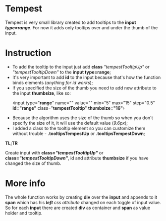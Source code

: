 # Tempest


Tempest is very small library created to add tooltips to the <b>input <i>type=range</i></b>. For now it adds only tooltips over and under the thumb of the input.


# Instruction

<ul>
  <li>To add the tooltip to the input just add <b>class</b> <i>"tempestTooltipUp"</i> or <i>"tempestTooltipDown"</i> to the <b>input type=range</b>;</li>
  <li>It's very important to add <b>id</b> to the input because that's how the function binds elements (<i>anything for id works</i>);</li>
  <li>If you specified the size of the thumb you need to add new attribute to the input <b>thumbsize</b>, like so:
<p>&#8249;input type="<b>range</b>" name="" value="" min="5" max="15" step="0.5" <b>id="range"</b> class="<b>tempestTooltip</b>" <b>thumbsize="16"</b>&#8250;</p>
  </li>
  <li>Because the algorithm uses the size of the thumb so when you don't specify the size of it, it will use the default value (<i>9.6px</i>);</li>
  <li>I added a class to the tooltip element so you can customize them without trouble - <b>.tooltipsTempestUp</b> or <b>.tooltipsTempestDown</b>;</li>
</ul>

<b>TL;TR</b>
<p>Create input with <b>class=<i>"tempestTooltipUp"</i></b> or <b>class=<i>"tempestTooltipDown"</i></b>, id and attribute <b>thumbsize</b> if you have changed the size of thumb.</p>

# More info

<p> The whole function works by creating <b>div</b> over the <b>input</b> and appends to it <b>span</b> which has his <i><b>left</b> css attribute</i> changed on each toggle of input value. So for each <b>input</b> there are created <b>div</b> as container and <b>span</b> as value holder and tooltip.</p>
